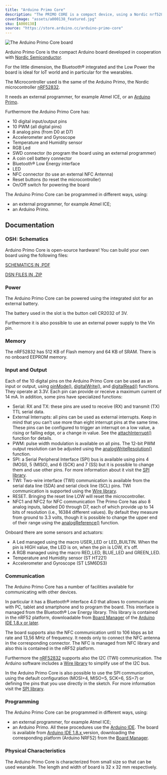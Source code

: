 ```yaml
---
title: "Arduino Primo Core"
description: "The PRIMO CORE is a compact device, using a Nordic nrf52832 chip with Bluetooth® smart(Bluetooth® Low Energy 4.0) and NFC-A tag functions, and also integrated motion and environmental sensors. The low power consumption permits powering the Primo Core with a coin cell battery. The Arduino PRIMO CORE can be mounted on a breakout board to extend its functionalities."
coverImage: "assets/a000138_featured.jpg"
sku: [A000138]
source: "https://store.arduino.cc/arduino-primo-core"
---
```


![The Arduino Primo Core board](./assets/a000138_featured.jpg)

Arduino Primo Core is the compact Arduino board developed in cooperation with [Nordic Semiconductor](http://www.nordicsemi.com/).

For the little dimension, the Bluetooth® integrated and the Low Power the board is ideal for IoT world and in particular for the wearables.

The Microcontroller used is the same of the Arduino Primo, the Nordic microcontroller [nRF52832](/resources/datasheets/nRF52832_PS_v1.1.pdf).

It needs an external programmer, for example Atmel ICE, or an [Arduino Primo](https://store.arduino.cc/arduino-primo-936).

Furthermore the Arduino Primo Core has:

* 10 digital input/output pins
* 10 PWM (all digital pins)
* 8 analog pins (from D0 at D7)
* Accelerometer and Gyroscope
* Temperature and Humidity sensor
* RGB Led
* SWD connector (to program the board using an external programmer)
* A coin cell battery connector
* Bluetooth® Low Energy interface
* LED
* NFC connector (to use an external NFC Antenna)
* Reset buttons (to reset the microcontroller)
* On/Off switch for powering the board

The Arduino Primo Core can be programmed in different ways, using:

* an external programmer, for example Atmel ICE;
* an Arduino Primo.

## Documentation

### OSH: Schematics

Arduino Primo Core is open-source hardware! You can build your own board using the following files:

[SCHEMATICS IN .PDF](https://www.arduino.cc/en/uploads/Main/ARDUINO_PRIMO_CORE_V02_SCH.pdf)

[DSN FILES IN .ZIP](https://www.arduino.cc/en/uploads/Main/ARDUINO_PRIMO_CORE.zip)

### Power

The Arduino Primo Core can be powered using the integrated slot for an external battery.

The battery used in the slot is the button cell CR2032 of 3V.

Furthermore it is also possible to use an external power supply to the Vin pin.

### Memory

The nRF52832 has 512 KB of Flash memory and 64 KB of SRAM. There is no onboard EEPROM memory.

### Input and Output

Each of the 10 digital pins on the Arduino Primo Core can be used as an input or output, using [pinMode()](https://www.arduino.cc/reference/en/language/functions/digital-io/pinmode/), [digitalWrite()](https://www.arduino.cc/en/Reference/DigitalWrite), and [digitalRead()](https://www.arduino.cc/reference/en/language/functions/digital-io/digitalread/) functions. They operate at 3.3V. Each pin can provide or receive a maximum current of 14 mA.
In addition, some pins have specialized functions:

* Serial: RX and TX: these pins are used to receive (RX) and transmit (TX) TTL serial data.
* External Interrupts: all pins can be used as external interrupts. Keep in mind that you can’t use more than eight interrupt pins at the same time. These pins can be configured to trigger an interrupt on a low value, a rising or falling edge, or a change in value. See the [attachInterrupt()](https://www.arduino.cc/reference/en/language/functions/external-interrupts/attachinterrupt/) function for details.
* PWM: pulse width modulation is available on all pins. The 12-bit PWM output resolution can be adjusted using the [analogWriteResolution()](https://www.arduino.cc/reference/en/language/functions/analog-io/analogwriteresolution/) function.
* SPI: a Serial Peripheral Interface (SPI) bus is available using pins 4 (MOSI), 5 (MISO), and 6 (SCK) and 7 (SS) but it is possible to change them and use other pins. For more information about it visit the [SPI library](https://www.arduino.cc/en/Reference/SPI).
* TWI: Two-wire interface (TWI) communication is available from the serial data line (SDA) and serial clock line (SCL) pins. TWI communication is supported using the [Wire library](https://www.arduino.cc/en/Reference/Wire).
* RESET. Bringing the reset line LOW will reset the microcontroller.
* NFC1 and NFC2 for NFC communication
The Primo Core has also 8 analog inputs, labeled D0 through D7, each of which provide up to 14 bits of resolution (i.e., 16384 different values). By default they measure from ground to 3.3 volts, though it is possible to change the upper end of their range using the [analogReference()](https://www.arduino.cc/reference/en/language/functions/analog-io/analogreference/) function.

Onboard there are some sensors and actuators:

* A Led managed using the macro USER\_LED or LED\_BUILTIN. When the pin is HIGH value, the LED is on, when the pin is LOW, it's off.
* A RGB managed using the macro RED\_LED, BLUE\_LED and GREEN\_LED.
* Temperature and Humidity sensor (ST HT221)
* Accelerometer and Gyroscope (ST LSM6DS3)

### Communication

The Arduino Primo Core has a number of facilities available for communicating with other devices.

In particular it has a Bluetooth® interface 4.0 that allows to communicate with PC, tablet and smartphone and to program the board. This interface is managed from the Bluetooth® Low Energy library. This library is contained in the nRF52 platform, downloadable from [Board Manager](https://www.arduino.cc/en/Guide/Cores) of the [Arduino IDE 1.8.x or later](https://www.arduino.cc/en/Main/Software).

The board supports also the NFC communication until to 106 kbps as bit rate and 13,56 MHz of frequency. It needs only to connect the NFC antenna in the corresponding connector. The NFC is managed from NFC library and also this is contained in the nRF52 platform.

Furthermore the [nRF52832](/resources/datasheets/nRF52832_PS_v1.1.pdf) supports also the I2C (TWI) communication. The Arduino software includes a [Wire library](https://www.arduino.cc/en/Reference/Wire) to simplify use of the I2C bus.

In the Arduino Primo Core is also possible to use the SPI communication, using the default configuration (MOSI=4, MISO=5, SCK=6, SS=7) or defining the pins that you use directly in the sketch. For more information visit the [SPI library](https://www.arduino.cc/en/Reference/SPI).

### Programming

The Arduino Primo Core can be programmed in different ways, using:
* an external programmer, for example Atmel ICE;
* an Arduino Primo.
All these procedures use the [Arduino IDE](https://www.arduino.cc/en/Guide/Environment). The board is available from [Arduino IDE 1.8.x ](https://www.arduino.cc/en/Main/Software) version, downloading the corresponding platform (Arduino NRF52) from the [Board Manager](https://www.arduino.cc/en/Guide/Cores).

### Physical Characteristics

The Arduino Primo Core is characterized from small size so that can be used wearable. The length and width of board is 32 x 32 mm respectively.